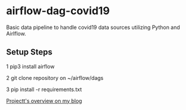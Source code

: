 # airflow-dag-covid19
Basic data pipeline to handle covid19 data sources utilizing Python and Airlflow.

## Setup Steps

1 pip3 install airflow

2 git clone repository on ~/airflow/dags

3 pip install -r requirements.txt

[Projectt's overview on my blog](https://tuliocg.github.io/projects/tutorials/python/airflow/etl/covid19-airflow-pipeline/)
